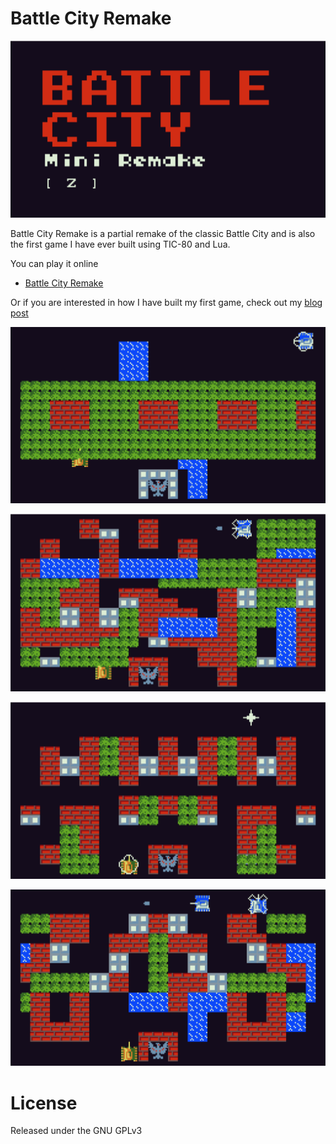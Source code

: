 # Battle City Remake

![Title screen](https://github.com/0x7ad/battle-city-remake/blob/master/images/menu.png?raw=true)

Battle City Remake is a partial remake of the classic Battle City and is also the first game I have ever built using TIC-80 and Lua.


You can play it online
 * [Battle City Remake](https://tic.computer/play?cart=1183)

 Or if you are interested in how I have built my first game, check out my [blog post](https://ilovekfc.home.blog/2020/04/21/just-survived-my-first-game/)

![screenshot: stage 1](https://github.com/0x7ad/battle-city-remake/blob/master/images/stage1.png?raw=true)

![screenshot: stage 2](https://github.com/0x7ad/battle-city-remake/blob/master/images/stage2.png?raw=true)

![screenshot: stage 3](https://github.com/0x7ad/battle-city-remake/blob/master/images/stage3.png?raw=true)

![screenshot: stage 4](https://github.com/0x7ad/battle-city-remake/blob/master/images/stage4.png?raw=true)


# License

Released under the GNU GPLv3

